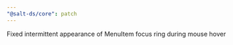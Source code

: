 ```yaml
---
"@salt-ds/core": patch
---
```


Fixed intermittent appearance of MenuItem focus ring during mouse hover
